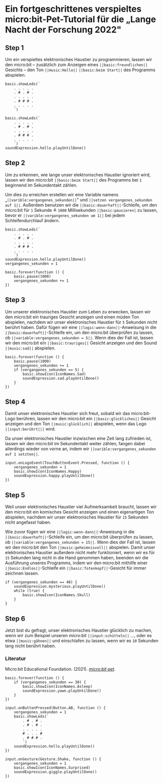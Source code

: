 # Ein fortgeschrittenes verspieltes micro:bit-Pet-Tutorial für die „Lange Nacht der Forschung 2022"

## Step 1
Um ein verspieltes elektronisches Haustier zu programmieren, lassen wir den micro:bit – zusätzlich zum Anzeigen eines ``||basic:freundlichen||`` Gesichts – den Ton ``||music:Hallo||`` ``||basic:beim Start||`` des Programms abspielen.

```template
basic.showLeds(`
    . . . . .
    . # . # .
    . . . . .
    . # # # .
    . . . . .
    `)
```

```blocks
basic.showLeds(`
    . . . . .
    . # . # .
    . . . . .
    . # # # .
    . . . . .
    `)
soundExpression.hello.playUntilDone()
```

## Step 2
Um zu erkennen, wie lange unser elektronisches Haustier ignoriert wird, lassen wir den micro:bit ``||basic:beim Start||`` des Programms bei `1` beginnend im Sekundentakt zählen.

Um dies zu erreichen erstellen wir eine Variable namens „``||varible:vergangenes_sekunden||``" und ``||setzen vergangenes_sekunden auf 1||``.
Außerdem benutzen wir die ``||basic:dauerhaft||``-Schleife, um den micro:bit für `1` Sekunde ≙ `1000` Millisekunden ``||basic:pausieren|`` zu lassen, bevor er ``||varible:vergangenes_sekunden um 1||`` bei jedem Schleifendurchlauf ändern.

```blocks
basic.showLeds(`
    . . . . .
    . # . # .
    . . . . .
    . # # # .
    . . . . .
    `)
soundExpression.hello.playUntilDone()
vergangenes_sekunden = 1

basic.forever(function () {
    basic.pause(1000)
    vergangenes_sekunden += 1
})
```

## Step 3
Um unserer elektronisches Haustier zum Leben zu erwecken, lassen wir den micro:bit ein trauriges Gesicht anzeigen und einen müden Ton abspielen, nachdem wir unser elektronisches Haustier für `5` Sekunden nicht berührt haben.
Dafür fügen wir eine ``||logic:wenn-dann||``-Anweisung in die ``||basic:dauerhaft||``-Schleife ein, um den micro:bit überprüfen zu lassen, ob ``||variable:vergangenes_sekunden = 5||``. Wenn dies der Fall ist, lassen wir den micro:bit ein ``||basic:trauriges||`` Gesicht anzeigen und den Sound ``||music:sad||`` abspielen. 

```block
basic.forever(function () {
    basic.pause(1000)
    vergangenes_sekunden += 1
    if (vergangenes_sekunden == 5) {
        basic.showIcon(IconNames.Sad)
        soundExpression.sad.playUntilDone()
    }
})
```

## Step 4
Damit unser elektronisches Haustier sich freut, sobald wir das micro:bit-Logo berühren, lassen wir den micro:bit ein ``||basic:glückliches||`` Gesicht anzeigen und den Ton ``||music:glücklich||`` abspielen, wenn das Logo ``||input:berührt|||`` wird.

Da unser elektronisches Haustier inzwischen eine Zeit lang zufrieden ist, lassen wir den micro:bit im Sekundentakt weiter zählen, fangen dabei allerdings wieder von vorne an, indem wir ``||varible:vergangenes_sekunden auf 1 setzten||``.

```block
input.onLogoEvent(TouchButtonEvent.Pressed, function () {
    vergangenes_sekunden = 1
    basic.showIcon(IconNames.Happy)
    soundExpression.happy.playUntilDone()
})
```

## Step 5
Weil unser elektronisches Haustier viel Aufmerksamkeit braucht, lassen wir den micro:bit ein komisches Gesicht anzeigen und einen eigenartigen Ton abspielen, nachdem wir unser elektronisches Haustier für `15` Sekunden nicht angefasst haben.

Wie zuvor fügen wir eine ``||logic:wenn-dann||``-Anweisung in die ``||basic:dauerhaft||``-Schleife ein, um den micro:bit überprüfen zu lassen, ob ``||variable:vergangenes_sekunden = 15||``. Wenn dies der Fall ist, lassen wir den micro:bit den Ton ``||music:geheimnisvoll||`` abspielen. 
Damit unser elektronisches Haustier außerdem nicht mehr funktioniert, wenn wir es für `15` Sekunden lang nicht in die Hand genommen haben, beenden wir die Ausführung unseres Programms, indem wir den micro:bit mithilfe einer ``||basic:Endlos||``-Schleife ein ``||basic:Totenkopf||``-Gesicht für immer zeichnen lassen.

```block
if (vergangenes_sekunden == 40) {
    soundExpression.mysterious.playUntilDone()
    while (true) {
        basic.showIcon(IconNames.Skull)
    }
}
```

## Step 6
Jetzt bist du gefragt, unser elektronisches Haustier glücklich zu machen, wenn wir zum Beispiel unseren micro:bit ``||input:schütteln||`` …, oder es etwa ``||music:gähnen||`` und einschlafen zu lassen, wenn wir es `10` Sekunden lang nicht berührt haben.

### Literatur
Micro:bit Educational Foundation. (2021). _[micro:bit pet](https://www.microbit.org/projects/make-it-code-it/microbit-pet/)_.

```ghost
basic.forever(function () {
    if (vergangenes_sekunden == 30) {
        basic.showIcon(IconNames.Asleep)
        soundExpression.yawn.playUntilDone()
    }
})

input.onButtonPressed(Button.AB, function () {
    vergangenes_sekunden = 1
    basic.showLeds(`
        . # . # .
        . # . # .
        . . . . .
        # . . . #
        . # # # .
        `)
    soundExpression.hello.playUntilDone()
})

input.onGesture(Gesture.Shake, function () {
    vergangenes_sekunden = 1
    basic.showIcon(IconNames.Surprised)
    soundExpression.giggle.playUntilDone()
})
```

<script src="https://makecode.com/gh-pages-embed.js"></script><script>makeCodeRender("{{ site.makecode.home_url }}", "{{ site.github.owner_name }}/{{ site.github.repository_name }}");</script>
